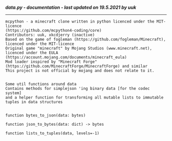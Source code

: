 ***data.py - documentation - last updated on 19.5.2021 by uuk***
___

    mcpython - a minecraft clone written in python licenced under the MIT-licence 
    (https://github.com/mcpython4-coding/core)
    Contributors: uuk, xkcdjerry (inactive)
    Based on the game of fogleman (https://github.com/fogleman/Minecraft), licenced under the MIT-licence
    Original game "minecraft" by Mojang Studios (www.minecraft.net), licenced under the EULA
    (https://account.mojang.com/documents/minecraft_eula)
    Mod loader inspired by "Minecraft Forge" (https://github.com/MinecraftForge/MinecraftForge) and similar
    This project is not official by mojang and does not relate to it.


    Some util functions around data
    Contains methods for simplejson 'ing binary data [for the codec system]
    and a helper function for transforming all mutable lists to immutable tuples in data structures


    function bytes_to_json(data: bytes)

    function json_to_bytes(data: dict) -> bytes

    function lists_to_tuples(data, levels=-1)
